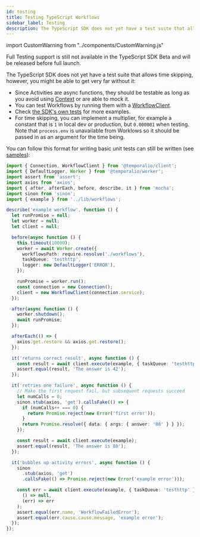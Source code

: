 ```yaml
---
id: testing
title: Testing TypeScript Workflows
sidebar_label: Testing
description: The TypeScript SDK does not yet have a test suite that allows time skipping.
---
```


import CustomWarning from "../components/CustomWarning.js"

<CustomWarning>

Full Testing support is still not available in the TypeScript SDK Beta and will be released before full launch.

</CustomWarning>

The TypeScript SDK does not yet have a test suite that allows time skipping, however, you might be able to get very far without it:

- Since Activities are async functions, they should be testable as long as you avoid using [Context](https://typescript.temporal.io/api/classes/activity.context) or are able to mock it.
- You can test Workflows by running them with a [WorkflowClient](https://typescript.temporal.io/api/classes/client.workflowclient).
- Check [the SDK's own tests](https://github.com/temporalio/sdk-typescript/tree/52f67499860526cd180912797dc3e6d7fa4fc78f/packages/test/src) for more examples.
- For time skipping, you can implement a multiplier, for example a constant that is `1` in local dev or production, but `0.000001` when testing. Note that `process.env` is unavailable from Worklows so it should be passed in as an argument for the time being.

You can follow this format for writing basic unit tests can still be written (see [samples](https://github.com/temporalio/samples-typescript/blob/main/activities-examples/src/test/workflow.test.ts)):

```ts
import { Connection, WorkflowClient } from '@temporalio/client';
import { DefaultLogger, Worker } from '@temporalio/worker';
import assert from 'assert';
import axios from 'axios';
import { after, afterEach, before, describe, it } from 'mocha';
import sinon from 'sinon';
import { example } from '../lib/workflows';

describe('example workflow', function () {
  let runPromise = null;
  let worker = null;
  let client = null;

  before(async function () {
    this.timeout(10000);
    worker = await Worker.create({
      workflowsPath: require.resolve('./workflows'),
      taskQueue: 'testhttp',
      logger: new DefaultLogger('ERROR'),
    });

    runPromise = worker.run();
    const connection = new Connection();
    client = new WorkflowClient(connection.service);
  });

  after(async function () {
    worker.shutdown();
    await runPromise;
  });

  afterEach(() => {
    axios.get.restore && axios.get.restore();
  });

  it('returns correct result', async function () {
    const result = await client.execute(example, { taskQueue: 'testhttp' });
    assert.equal(result, 'The answer is 42');
  });

  it('retries one failure', async function () {
    // Make the first request fail, but subsequent requests succeed
    let numCalls = 0;
    sinon.stub(axios, 'get').callsFake(() => {
      if (numCalls++ === 0) {
        return Promise.reject(new Error('first error'));
      }
      return Promise.resolve({ data: { args: { answer: '88' } } });
    });

    const result = await client.execute(example);
    assert.equal(result, 'The answer is 88');
  });

  it('bubbles up activity errors', async function () {
    sinon
      .stub(axios, 'get')
      .callsFake(() => Promise.reject(new Error('example error')));

    const err = await client.execute(example, { taskQueue: 'testhttp' }).then(
      () => null,
      (err) => err
    );
    assert.equal(err.name, 'WorkflowFailedError');
    assert.equal(err.cause.cause.message, 'example error');
  });
});
```
